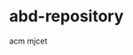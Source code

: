 # abd-repository
<html>
<head>
<title>
 Hii!!!
  </title>
  <body>
    acm mjcet
  </body>
  </head>
  </html>
         
